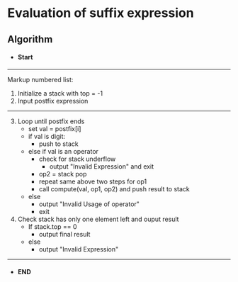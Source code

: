 # Evaluation of suffix expression

## Algorithm

- #### Start
---
Markup numbered list:
1. Initialize a stack with top = -1
2. Input postfix expression
---
3. Loop until postfix ends
    - set val = postfix[i]
    -  if val is digit:
        - push to stack
    - else if val is an operator
        - check for stack underflow
            - output "Invalid Expression" and exit
        - op2 = stack pop
        - repeat same above two steps for op1
        - call compute(val, op1, op2) and   push result to stack
    - else
        - output "Invalid Usage of operator"
        - exit
4. Check stack has only one element left and ouput result
    - If stack.top == 0
        - output final result
    - else
        - output "Invalid Expression"

---
- #### END